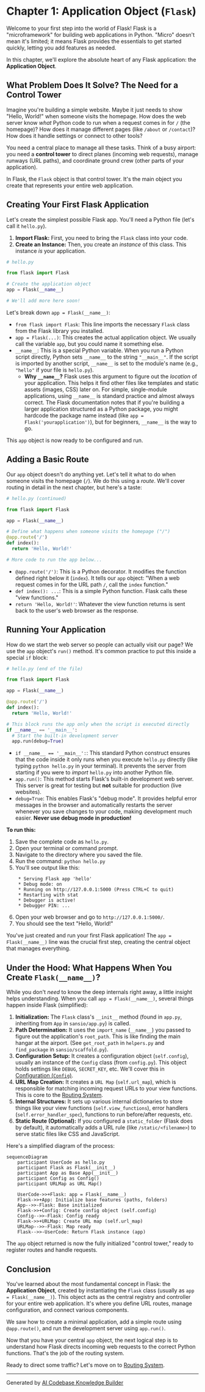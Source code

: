 # Chapter 1: Application Object (`Flask`)

Welcome to your first step into the world of Flask! Flask is a "microframework" for building web applications in Python. "Micro" doesn't mean it's limited; it means Flask provides the essentials to get started quickly, letting you add features as needed.

In this chapter, we'll explore the absolute heart of any Flask application: the **Application Object**.

## What Problem Does It Solve? The Need for a Control Tower

Imagine you're building a simple website. Maybe it just needs to show "Hello, World!" when someone visits the homepage. How does the web server know *what* Python code to run when a request comes in for `/` (the homepage)? How does it manage different pages (like `/about` or `/contact`)? How does it handle settings or connect to other tools?

You need a central place to manage all these tasks. Think of a busy airport: you need a **control tower** to direct planes (incoming web requests), manage runways (URL paths), and coordinate ground crew (other parts of your application).

In Flask, the `Flask` object is that control tower. It's the main object you create that represents your entire web application.

## Creating Your First Flask Application

Let's create the simplest possible Flask app. You'll need a Python file (let's call it `hello.py`).

1.  **Import Flask:** First, you need to bring the `Flask` class into your code.
2.  **Create an Instance:** Then, you create an *instance* of this class. This instance *is* your application.

```python
# hello.py

from flask import Flask

# Create the application object
app = Flask(__name__)

# We'll add more here soon!
```

Let's break down `app = Flask(__name__)`:

*   `from flask import Flask`: This line imports the necessary `Flask` class from the Flask library you installed.
*   `app = Flask(...)`: This creates the actual application object. We usually call the variable `app`, but you could name it something else.
*   `__name__`: This is a special Python variable. When you run a Python script directly, Python sets `__name__` to the string `"__main__"`. If the script is imported by another script, `__name__` is set to the module's name (e.g., `"hello"` if your file is `hello.py`).
    *   **Why `__name__`?** Flask uses this argument to figure out the *location* of your application. This helps it find other files like templates and static assets (images, CSS) later on. For simple, single-module applications, using `__name__` is standard practice and almost always correct. The Flask documentation notes that if you're building a larger application structured as a Python package, you might hardcode the package name instead (like `app = Flask('yourapplication')`), but for beginners, `__name__` is the way to go.

This `app` object is now ready to be configured and run.

## Adding a Basic Route

Our `app` object doesn't do anything yet. Let's tell it what to do when someone visits the homepage (`/`). We do this using a *route*. We'll cover routing in detail in the next chapter, but here's a taste:

```python
# hello.py (continued)

from flask import Flask

app = Flask(__name__)

# Define what happens when someone visits the homepage ("/")
@app.route('/')
def index():
  return 'Hello, World!'

# More code to run the app below...
```

*   `@app.route('/')`: This is a Python decorator. It modifies the function defined right below it (`index`). It tells our `app` object: "When a web request comes in for the URL path `/`, call the `index` function."
*   `def index(): ...`: This is a simple Python function. Flask calls these "view functions."
*   `return 'Hello, World!'`: Whatever the view function returns is sent back to the user's web browser as the response.

## Running Your Application

How do we start the web server so people can actually visit our page? We use the `app` object's `run()` method. It's common practice to put this inside a special `if` block:

```python
# hello.py (end of the file)

from flask import Flask

app = Flask(__name__)

@app.route('/')
def index():
  return 'Hello, World!'

# This block runs the app only when the script is executed directly
if __name__ == '__main__':
  # Start the built-in development server
  app.run(debug=True)
```

*   `if __name__ == '__main__':`: This standard Python construct ensures that the code inside it only runs when you execute `hello.py` directly (like typing `python hello.py` in your terminal). It prevents the server from starting if you were to *import* `hello.py` into another Python file.
*   `app.run()`: This method starts Flask's built-in development web server. This server is great for testing but **not** suitable for production (live websites).
*   `debug=True`: This enables Flask's "debug mode". It provides helpful error messages in the browser and automatically restarts the server whenever you save changes to your code, making development much easier. **Never use debug mode in production!**

**To run this:**

1.  Save the complete code as `hello.py`.
2.  Open your terminal or command prompt.
3.  Navigate to the directory where you saved the file.
4.  Run the command: `python hello.py`
5.  You'll see output like this:
    ```
     * Serving Flask app 'hello'
     * Debug mode: on
     * Running on http://127.0.0.1:5000 (Press CTRL+C to quit)
     * Restarting with stat
     * Debugger is active!
     * Debugger PIN: ...
    ```
6.  Open your web browser and go to `http://127.0.0.1:5000/`.
7.  You should see the text "Hello, World!"

You've just created and run your first Flask application! The `app = Flask(__name__)` line was the crucial first step, creating the central object that manages everything.

## Under the Hood: What Happens When You Create `Flask(__name__)`?

While you don't *need* to know the deep internals right away, a little insight helps understanding. When you call `app = Flask(__name__)`, several things happen inside Flask (simplified):

1.  **Initialization:** The `Flask` class's `__init__` method (found in `app.py`, inheriting from `App` in `sansio/app.py`) is called.
2.  **Path Determination:** It uses the `import_name` (`__name__`) you passed to figure out the application's `root_path`. This is like finding the main hangar at the airport. (See `get_root_path` in `helpers.py` and `find_package` in `sansio/scaffold.py`).
3.  **Configuration Setup:** It creates a configuration object (`self.config`), usually an instance of the `Config` class (from `config.py`). This object holds settings like `DEBUG`, `SECRET_KEY`, etc. We'll cover this in [Configuration (`Config`)](06_configuration___config__.md).
4.  **URL Map Creation:** It creates a `URL Map` (`self.url_map`), which is responsible for matching incoming request URLs to your view functions. This is core to the [Routing System](02_routing_system.md).
5.  **Internal Structures:** It sets up various internal dictionaries to store things like your view functions (`self.view_functions`), error handlers (`self.error_handler_spec`), functions to run before/after requests, etc.
6.  **Static Route (Optional):** If you configured a `static_folder` (Flask does by default), it automatically adds a URL rule (like `/static/<filename>`) to serve static files like CSS and JavaScript.

Here's a simplified diagram of the process:

```mermaid
sequenceDiagram
    participant UserCode as hello.py
    participant Flask as Flask(__init__)
    participant App as Base App(__init__)
    participant Config as Config()
    participant URLMap as URL Map()

    UserCode->>+Flask: app = Flask(__name__)
    Flask->>+App: Initialize base features (paths, folders)
    App-->>-Flask: Base initialized
    Flask->>+Config: Create config object (self.config)
    Config-->>-Flask: Config ready
    Flask->>+URLMap: Create URL map (self.url_map)
    URLMap-->>-Flask: Map ready
    Flask-->>-UserCode: Return Flask instance (app)
```

The `app` object returned is now the fully initialized "control tower," ready to register routes and handle requests.

## Conclusion

You've learned about the most fundamental concept in Flask: the **Application Object**, created by instantiating the `Flask` class (usually as `app = Flask(__name__)`). This object acts as the central registry and controller for your entire web application. It's where you define URL routes, manage configuration, and connect various components.

We saw how to create a minimal application, add a simple route using `@app.route()`, and run the development server using `app.run()`.

Now that you have your central `app` object, the next logical step is to understand how Flask directs incoming web requests to the correct Python functions. That's the job of the routing system.

Ready to direct some traffic? Let's move on to [Routing System](02_routing_system.md).

---

Generated by [AI Codebase Knowledge Builder](https://github.com/The-Pocket/Tutorial-Codebase-Knowledge)